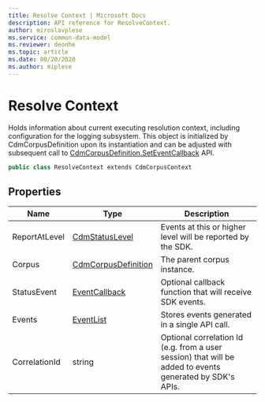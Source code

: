 ```yaml
---
title: Resolve Context | Microsoft Docs
description: API reference for ResolveContext.
author: miroslavplese
ms.service: common-data-model
ms.reviewer: deonhe 
ms.topic: article
ms.date: 08/20/2020
ms.author: miplese
---
```


# Resolve Context

Holds information about current executing resolution context, including configuration for the logging subsystem. This object is initialized by CdmCorpusDefinition upon its instantiation and can be adjusted with subsequent call to [CdmCorpusDefinition.SetEventCallback](corpus.md#methods) API.

```csharp
public class ResolveContext extends CdmCorpusContext
```

## Properties
|Name|Type|Description|
|---|---|---|
|ReportAtLevel|[CdmStatusLevel](../cdm/statuslevel.md)|Events at this or higher level will be reported by the SDK.|
|Corpus|[CdmCorpusDefinition](../cdm/corpus.md)|The parent corpus instance.|
|StatusEvent|[EventCallback](callback.md)|Optional callback function that will receive SDK events.|
|Events|[EventList](eventlist.md)|Stores events generated in a single API call.|
|CorrelationId|string|Optional correlation Id (e.g. from a user session) that will be added to events generated by SDK's APIs.|
